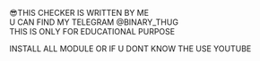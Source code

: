😎THIS CHECKER IS WRITTEN BY ME                                                                                                                                                   
U CAN FIND MY TELEGRAM @BINARY_THUG                                                                                                                                               
THIS IS ONLY FOR EDUCATIONAL PURPOSE

INSTALL ALL MODULE OR IF U DONT KNOW THE USE YOUTUBE
